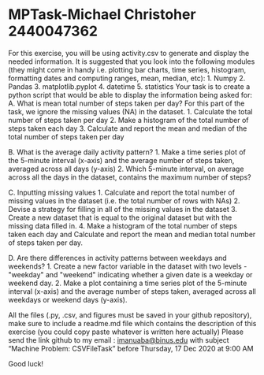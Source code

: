 # MPTask-Michael Christoher 2440047362

For this exercise, you will be using activity.csv to generate and display the needed information. It is suggested that you look into the following modules (they might come in handy i.e. plotting bar charts, time series, histogram, formatting dates and computing ranges, mean, median, etc): 1. Numpy 2. Pandas 3. matplotlib.pyplot 4. datetime 5. statistics Your task is to create a python script that would be able to display the information being asked for: A. What is mean total number of steps taken per day? For this part of the task, we ignore the missing values (NA) in the dataset. 1. Calculate the total number of steps taken per day 2. Make a histogram of the total number of steps taken each day 3. Calculate and report the mean and median of the total number of steps taken per day 
 
B. What is the average daily activity pattern? 1. Make a time series plot of the 5-minute interval (x-axis) and the average number of steps taken, averaged across all days (y-axis) 2. Which 5-minute interval, on average across all the days in the dataset, contains the maximum number of steps? 
 
C. Inputting missing values 1. Calculate and report the total number of missing values in the dataset (i.e. the total number of rows with NAs) 2. Devise a strategy for filling in all of the missing values in the dataset 3. Create a new dataset that is equal to the original dataset but with the missing data filled in. 4. Make a histogram of the total number of steps taken each day and Calculate and report the mean and median total number of steps taken per day. 
 
D. Are there differences in activity patterns between weekdays and weekends? 1. Create a new factor variable in the dataset with two levels - "weekday" and "weekend" indicating whether a given date is a weekday or weekend day. 2. Make a plot containing a time series plot of the 5-minute interval (x-axis) and the average number of steps taken, averaged across all weekdays or weekend days (y-axis). 
 
All the files (.py, .csv,  and figures must be saved in your github repository), make sure to include a readme.md file which contains the description of this exercise (you could copy paste whatever is written here actually) Please send the link github to my email : imanuaba@binus.edu with subject “Machine Problem: CSVFileTask” before Thursday, 17 Dec 2020 at 9:00 AM  
 
Good luck! 
